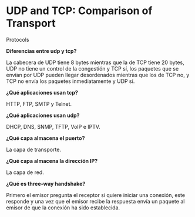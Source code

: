 # UDP and TCP: Comparison of Transport   
Protocols

**Diferencias entre udp y tcp?**

La cabecera de UDP tiene 8 bytes mientras que la de TCP tiene 20 bytes, UDP no tiene un control de la 
congestión y TCP sí, los paquetes que se envían por UDP pueden llegar desordenados mientras que los de TCP 
no, y TCP no envía los paquetes inmediatamente y UDP sí.

**¿Qué aplicaciones usan tcp?**

HTTP, FTP, SMTP y Telnet.

**¿Qué aplicaciones usan udp?**

DHCP, DNS, SNMP, TFTP, VoIP e IPTV.

**¿Qué capa almacena el puerto?**

La capa de transporte.

**¿Qué capa almacena la dirección IP?**

La capa de red.

**¿Qué es three-way handshake?**

Primero el emisor pregunta el receptor si quiere iniciar una conexión, este responde y una vez que el emisor 
recibe la respuesta envía un paquete al emisor de que la conexión ha sido establecida.
